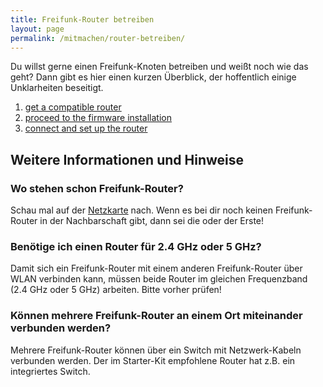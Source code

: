 ```yaml
---
title: Freifunk-Router betreiben
layout: page
permalink: /mitmachen/router-betreiben/
---
```


Du willst gerne einen Freifunk-Knoten betreiben und weißt noch wie das geht? Dann gibt es hier einen kurzen Überblick, der hoffentlich einige Unklarheiten beseitigt.

1. [get a compatible router](/mitmachen/router-betreiben/unterstuetzte-geraete/)
2. [proceed to the firmware installation](firmware-installieren)
3. [connect and set up the router](/mitmachen/router-betreiben/router-aufstellen/)

## Weitere Informationen und Hinweise

### Wo stehen schon Freifunk-Router?

Schau mal auf der <a href="karte.html">Netzkarte</a> nach. Wenn es bei dir noch keinen Freifunk-Router in der Nachbarschaft gibt, dann sei die oder der Erste!

### Benötige ich einen Router für 2.4 GHz oder 5 GHz?

Damit sich ein Freifunk-Router mit einem anderen Freifunk-Router über WLAN verbinden kann, müssen beide Router im gleichen Frequenzband (2.4 GHz oder 5 GHz) arbeiten. Bitte vorher prüfen!

### Können mehrere Freifunk-Router an einem Ort miteinander verbunden werden?

Mehrere Freifunk-Router können über ein Switch mit Netzwerk-Kabeln verbunden werden. Der im Starter-Kit empfohlene Router hat z.B. ein integriertes Switch.
